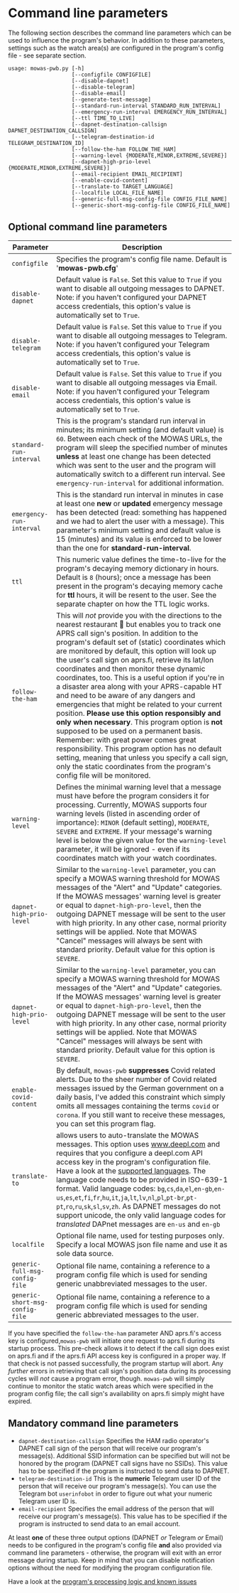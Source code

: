 # Command line parameters

The following section describes the command line parameters which can be used to influence the program's behavior. In addition to these parameters, settings such as the watch area(s) are configured in the program's config file - see separate section.

    usage: mowas-pwb.py [-h]
                        [--configfile CONFIGFILE]
                        [--disable-dapnet]
                        [--disable-telegram]
                        [--disable-email]
                        [--generate-test-message]
                        [--standard-run-interval STANDARD_RUN_INTERVAL]
                        [--emergency-run-interval EMERGENCY_RUN_INTERVAL]
                        [--ttl TIME_TO_LIVE]
                        [--dapnet-destination-callsign DAPNET_DESTINATION_CALLSIGN]
                        [--telegram-destination-id TELEGRAM_DESTINATION_ID]
                        [--follow-the-ham FOLLOW_THE_HAM]
                        [--warning-level {MODERATE,MINOR,EXTREME,SEVERE}]
                        [--dapnet-high-prio-level {MODERATE,MINOR,EXTREME,SEVERE}]
                        [--email-recipient EMAIL_RECIPIENT] 
                        [--enable-covid-content]
                        [--translate-to TARGET_LANGUAGE]
                        [--localfile LOCAL_FILE_NAME]
                        [--generic-full-msg-config-file CONFIG_FILE_NAME]
                        [--generic-short-msg-config-file CONFIG_FILE_NAME]

## Optional command line parameters

| Parameter                         | Description                                                                                                                                                                                                                                                                                                                                                                                                                                                                                                                                                                                                                                                                                                                                                                                                                                                                                                                                                   |
|-----------------------------------|---------------------------------------------------------------------------------------------------------------------------------------------------------------------------------------------------------------------------------------------------------------------------------------------------------------------------------------------------------------------------------------------------------------------------------------------------------------------------------------------------------------------------------------------------------------------------------------------------------------------------------------------------------------------------------------------------------------------------------------------------------------------------------------------------------------------------------------------------------------------------------------------------------------------------------------------------------------|
| ``configfile``                    | Specifies the program's config file name. Default is '__mowas-pwb.cfg__'                                                                                                                                                                                                                                                                                                                                                                                                                                                                                                                                                                                                                                                                                                                                                                                                                                                                                      |
| ``disable-dapnet``                | Default value is ``False``. Set this value to ``True`` if you want to disable all outgoing messages to DAPNET. Note: if you haven't configured your DAPNET access credentials, this option's value is automatically set to ``True``.                                                                                                                                                                                                                                                                                                                                                                                                                                                                                                                                                                                                                                                                                                                          |
| ``disable-telegram``              | Default value is ``False``. Set this value to ``True`` if you want to disable all outgoing messages to Telegram. Note: if you haven't configured your Telegram access credentials, this option's value is automatically set to ``True``.                                                                                                                                                                                                                                                                                                                                                                                                                                                                                                                                                                                                                                                                                                                      | 
| ``disable-email``                 | Default value is ``False``. Set this value to ``True`` if you want to disable all outgoing messages via Email. Note: if you haven't configured your Telegram access credentials, this option's value is automatically set to ``True``.                                                                                                                                                                                                                                                                                                                                                                                                                                                                                                                                                                                                                                                                                                                        | 
| ``standard-run-interval``         | This is the program's standard run interval in minutes; its minimum setting (and default value) is ``60``. Between each check of the MOWAS URLs, the program will sleep the specified number of minutes __unless__ at least one change has been detected which was sent to the user and the program will automatically switch to a different run interval. See ``emergency-run-interval`` for additional information.                                                                                                                                                                                                                                                                                                                                                                                                                                                                                                                                         | 
| ``emergency-run-interval``        | This is the standard run interval in minutes in case at least one __new__ or __updated__ emergency message has been detected (read: something has happened and we had to alert the user with a message). This parameter's minimum setting and default value is 15 (minutes) and its value is enforced to be lower than the one for __standard-run-interval__.                                                                                                                                                                                                                                                                                                                                                                                                                                                                                                                                                                                                 |
| ``ttl``                           | This numeric value defines the time-to-live for the program's decaying memory dictionary in hours. Default is ``8`` (hours); once a message has been present in the program's decaying memory cache for __ttl__ hours, it will be resent to the user. See the separate chapter on how the TTL logic works.                                                                                                                                                                                                                                                                                                                                                                                                                                                                                                                                                                                                                                                    |
| ``follow-the-ham``                | This will _not_ provide you with the directions to the nearest restaurant :meat_on_bone: but enables you to track one APRS call sign's position. In addition to the program's default set of (static) coordinates which are monitored by default, this option will look up the user's call sign on aprs.fi, retrieve its lat/lon coordinates and then monitor these dynamic coordinates, too. This is a useful option if you're in a disaster area along with your APRS-capable HT and need to be aware of any dangers and emergencies that might be related to your current position. __Please use this option responsibly and only when necessary__. This program option is __not__ supposed to be used on a permanent basis. Remember: with great power comes great responsibility. This program option has no default setting, meaning that unless you specify a call sign, only the static coordinates from the program's config file will be monitored. |
| ``warning-level``                 | Defines the minimal warning level that a message must have before the program considers it for processing. Currently, MOWAS supports four warning levels (listed in ascending order of importance): ``MINOR`` (default setting), ``MODERATE``, ``SEVERE`` and ``EXTREME``. If your message's warning level is below the given value for the ``warning-level`` parameter, it will be ignored - even if its coordinates match with your watch coordinates.                                                                                                                                                                                                                                                                                                                                                                                                                                                                                                      | 
| ``dapnet-high-prio-level``        | Similar to the ``warning-level`` parameter, you can specify a MOWAS warning threshold for MOWAS messages of the "Alert" and "Update" categories. If the MOWAS messages' warning level is greater or equal to ``dapnet-high-pro-level``, then the outgoing DAPNET message will be sent to the user with high priority. In any other case, normal priority settings will be applied. Note that MOWAS "Cancel" messages will always be sent with standard priority. Default value for this option is ``SEVERE``.                                                                                                                                                                                                                                                                                                                                                                                                                                                 |
| ``dapnet-high-prio-level``        | Similar to the ``warning-level`` parameter, you can specify a MOWAS warning threshold for MOWAS messages of the "Alert" and "Update" categories. If the MOWAS messages' warning level is greater or equal to ``dapnet-high-pro-level``, then the outgoing DAPNET message will be sent to the user with high priority. In any other case, normal priority settings will be applied. Note that MOWAS "Cancel" messages will always be sent with standard priority. Default value for this option is ``SEVERE``.                                                                                                                                                                                                                                                                                                                                                                                                                                                 | 
| ``enable-covid-content``          | By default, ``mowas-pwb`` __suppresses__ Covid related alerts. Due to the sheer number of Covid related messages issued by the German government on a daily basis, I've added this constraint which simply omits all messages containing the terms ``covid`` or ``corona``. If you still want to receive these messages, you can set this program flag.                                                                                                                                                                                                                                                                                                                                                                                                                                                                                                                                                                                                       |
| ``translate-to``                  | allows users to auto-translate the MOWAS messages. This option uses www.deepl.com and requires that you configure a deepl.com API access key in the program's configuration file. Have a look at the [supported languages](https://support.deepl.com/hc/en-us/articles/360019925219-Languages-included-in-DeepL-Pro). The language code needs to be provided in ISO-639-1 format. Valid language codes: ``bg``,``cs``,``da``,``el``,``en-gb``,``en-us``,``es``,``et``,``fi``,``fr``,``hu``,``it``,``ja``,``lt``,``lv``,``nl``,``pl``,``pt-br``,``pt-pt``,``ro``,``ru``,``sk``,``sl``,``sv``,``zh``. As DAPNET messages do not support unicode, the only valid language codes for _translated_ DAPnet messages are ``en-us`` and ``en-gb``                                                                                                                                                                                                                     |
| ``localfile``                     | Optional file name, used for testing purposes only. Specify a local MOWAS json file name and use it as sole data source.                                                                                                                                                                                                                                                                                                                                                                                                                                                                                                                                                                                                                                                                                                                                                                                                                                      |
| ``generic-full-msg-config-file``  | Optional file name, containing a reference to a program config file which is used for sending generic unabbreviated messages to the user.                                                                                                                                                                                                                                                                                                                                                                                                                                                                                                                                                                                                                                                                                                                                                                                                                     |
| ``generic-short-msg-config-file`` | Optional file name, containing a reference to a program config file which is used for sending generic abbreviated messages to the user.                                                                                                                                                                                                                                                                                                                                                                                                                                                                                                                                                                                                                                                                                                                                                                                                                       |

If you have specified the ``follow-the-ham`` parameter AND aprs.fi's access key is configured,``mowas-pwb`` will initiate one request to aprs.fi during its startup process. This pre-check allows it to detect if the call sign does exist on aprs.fi and if the aprs.fi API access key is configured in a proper way. If that check is not passed successfully, the program startup will abort. Any _further_ errors in retrieving that call sign's position data during its processing cycles will _not_ cause a program error, though. ``mowas-pwb`` will simply continue to monitor the static watch areas which were specified in the program config file; the call sign's availability on aprs.fi simply might have expired.

## Mandatory command line parameters

- ``dapnet-destination-callsign`` Specifies the HAM radio operator's DAPNET call sign of the person that will receive our program's message(s). Additional SSID information can be specified but will not be honored by the program (DAPNET call signs have no SSIDs). This value has to be specified if the program is instructed to send data to DAPNET.
- ``telegram-destination-id`` This is the __numeric__ Telegram user ID of the person that will receive our program's message(s). You can use the Telegram bot ``userinfobot`` in order to figure out what your numeric Telegram user ID is. 
- ``email-recipient`` Specifies the email address of the person that will receive our program's message(s). This value has to be specified if the program is instructed to send data to an email account.

At least __one__ of these three output options (DAPNET _or_ Telegram _or_ Email) needs to be configured in the program's config file __and__ also provided via command line parameters - otherwise, the program will exit with an error message during startup. Keep in mind that you can disable notification options without the need for modifying the program configuration file.

Have a look at the [program's processing logic and known issues](ADDITIONAL_INFO.md)
